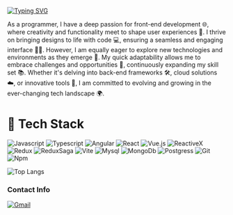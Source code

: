 [![Typing SVG](https://readme-typing-svg.demolab.com?font=Fira+Code&pause=1000&color=4493F8&random=false&width=435&lines=Hello%2C+I'm+Jesus+Jimenez+Cordero;And+I'm+a+Software+Developer)](https://git.io/typing-svg)

As a programmer, I have a deep passion for front-end development 🌐, where creativity and functionality meet to shape user experiences 🎨. I thrive on bringing designs to life with code 💻, ensuring a seamless and engaging interface 👨‍💻. However, I am equally eager to explore new technologies and environments as they emerge 🚀. My quick adaptability allows me to embrace challenges and opportunities 🌱, continuously expanding my skill set 📚. Whether it's delving into back-end frameworks 🛠️, cloud solutions ☁️, or innovative tools 🧰, I am committed to evolving and growing in the ever-changing tech landscape 🌍.

# :toolbox: Tech Stack
![Javascript](https://img.shields.io/badge/JavaScript-323330?style=for-the-badge&logo=javascript&logoColor=F7DF1E)
![Typescript](https://img.shields.io/badge/TypeScript-007ACC?style=for-the-badge&logo=typescript&logoColor=white)
![Angular](https://img.shields.io/badge/Angular-DD0031?style=for-the-badge&logo=angular&logoColor=white)
![React](https://img.shields.io/badge/React-20232A?style=for-the-badge&logo=react&logoColor=61DAFB)
![Vue.js](https://img.shields.io/badge/Vue.js-35495E?style=for-the-badge&logo=vuedotjs&logoColor=4FC08D)
![ReactiveX](https://img.shields.io/badge/ReactiveX-B7178C?style=for-the-badge&logo=ReactiveX&logoColor=white)
![Redux](https://img.shields.io/badge/Redux-593D88?style=for-the-badge&logo=redux&logoColor=white)
![ReduxSaga](https://img.shields.io/badge/Redux%20saga-86D46B?style=for-the-badge&logo=redux%20saga&logoColor=999999)
![Vite](https://img.shields.io/badge/Vite-B73BFE?style=for-the-badge&logo=vite&logoColor=FFD62E)
![Mysql](https://img.shields.io/badge/MySQL-005C84?style=for-the-badge&logo=mysql&logoColor=white)
![MongoDb](https://img.shields.io/badge/MongoDB-4EA94B?style=for-the-badge&logo=mongodb&logoColor=white)
![Postgress](https://img.shields.io/badge/PostgreSQL-316192?style=for-the-badge&logo=postgresql&logoColor=white)
![Git](https://img.shields.io/badge/GIT-E44C30?style=for-the-badge&logo=git&logoColor=white)
![Npm](https://img.shields.io/badge/npm-CB3837?style=for-the-badge&logo=npm&logoColor=white)

![Top Langs](https://github-readme-stats.vercel.app/api/top-langs/?username=JesusJimenezC&layout=compact)

### Contact Info

[![Gmail](https://img.shields.io/badge/-jesus.jimenez.mx@proton.me-c14438?style=for-the-badge&logo=Gmail&logoColor=white)](mailto:jesus.jimenez.mx@proton.me)
